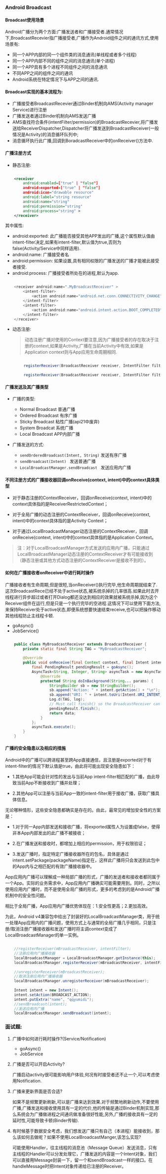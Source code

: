 ### Android Broadcast

#### Broadcast使用场景

Android广播分为两个方面:广播发送者和广播接受者.通常情况下,BroadcastRecevier指广播接受者,广播作为Android组件之间的通讯方式,使用场景有:

* 同一个APP内部的同一个组件类的消息通讯(单线程或者多个线程)
* 同一个APP内部不同的组件之间的消息通讯(单个进程)
* 同一个APP具有多个进程不同组件之间的消息通讯
* 不同APP之间的组件之间的通讯
* Android系统在特定情况下与APP之间的通讯.

#### Broadcast实现的基本流程为:
* 广播接受者BroadcastRecevier通过Binder机制向AMS(Activity manager Service)进行注册
* 广播发送者通过Binder机制向AMS发送广播
* AMS查找符合条件(intentFilter/permission)的BroadcastRecevier,将广播发送给ReceiverDispatcher,Dispatcher将广播发送到BroadcastReceiver(一般情况是Activity)的消息循环队列中;
* 消息循环执行此广播,回调到BoradcastReceiver中的onReceiver()方法中.


#### 广播注册方式

* 静态注册:

```xml

	<receiver 
		android:enabled=["true" | "false"]
		android:exported=["true" | "false"]
		android:icon="drawable resource"
		android:label="string resource"
		android:name="string"
		android:permission="string"
		android:process="string" >
	</receiver>

```

其中属性:

* android:exported: 此广播能否接受其他APP发出的广播,这个属性默认值由intent-filter决定,如果有intent-filter,默认值为true,否则为false(Activity/Service中同样适用).
* android:name: 广播接受者名
* android:permission: 如果设置,具有相同权限的广播发送的广播才能被此接受者接受.
* android:process: 广播接受者所处在的进程,默认为app.

```java

	<receiver android:name=".MyBroadcastReceiver" >
	    <intent-filter>
	        <action android:name="android.net.conn.CONNECTIVITY_CHANGE" />
	    </intent-filter>
	    <intent-filter>
	        <action android:name="android.intent.action.BOOT_COMPLETED" />
	    </intent-filter>
	</receiver>
```

* 动态注册:

	> 动态注册广播对使用的Context要注意,因为广播接受者的存在取决于注册的context,如果是Activity,广播在当前Activity中有效,如果是Application context则与App应用生命周期相同.

	```java
	
		 registerReceiver(BroadcastReceiver receiver, IntentFilter filter)
		
		 registerReceiver(BroadcastReceiver receiver, IntentFilter filter, String broadcastPermission, Handler scheduler)
	
	```

#### 广播发送及其广播类型
* 广播的类型:
	* Normal Broadcast 普通广播
	* Ordered Broadcast 有序广播
	* Sticky Broadcast 粘性广播(api21中废弃)
	* System Broadcat 系统广播
	* Local Broadcast APP内部广播
	
* 广播发送的方式:
	* `sendOrderedBroadcast(Intent, String)` 发送有序广播
	* `sendBroadcast(Intent) ` 发送普通广播
	* `LocalBroadcastManager.sendBroadcast ` 发送应用内广播

#### 不同注册方式的广播接收器回调onReceive(context, intent)中的context具体类型

* 对于静态注册的ContextReceiver，回调onReceive(context, intent)中的context具体指的是ReceiverRestrictedContext；

* 对于全局广播的动态注册的ContextReceiver，回调onReceive(context, intent)中的context具体指的是Activity Context；

* 对于通过LocalBroadcastManager动态注册的ContextReceiver，回调onReceive(context, intent)中的context具体指的是Application Context。

> 注：对于LocalBroadcastManager方式发送的应用内广播，只能通过LocalBroadcastManager动态注册的ContextReceiver才有可能接收到（静态注册或其他方式动态注册的ContextReceiver是接收不到的）。

#### 如何在广播接收者onReceiver中进行耗时操作

广播接收者有生命周期,但是很短,当onReceiver()执行完毕,他生命周期就结束了.这次BroadcastRece已经不处于active状态,被系统杀掉的几率很高.如果此时去开线程进行异步超过或者打开Dialog都还没达到相应的效果就被系统杀掉,因为这个Receiver组件在运行,但是只是一个执行完毕的空进程.这情况下可以使用下面方法,来保持Receiver处于active状态,即便系统想要快速结束receive,也可以把操作移动其他线程防止主线程卡顿.

* goAsync()
* JobService()

```java

	public class MyBroadcastReceiver extends BroadcastReceiver {
	    private static final String TAG = "MyBroadcastReceiver";
	
	    @Override
	    public void onReceive(final Context context, final Intent intent) {
	        final PendingResult pendingResult = goAsync();
	        AsyncTask<String, Integer, String> asyncTask = new AsyncTask<String, Integer, String>() {
	            @Override
	            protected String doInBackground(String... params) {
	                StringBuilder sb = new StringBuilder();
	                sb.append("Action: " + intent.getAction() + "\n");
	                sb.append("URI: " + intent.toUri(Intent.URI_INTENT_SCHEME).toString() + "\n");
	                Log.d(TAG, log);
	                // Must call finish() so the BroadcastReceiver can be recycled.
	                pendingResult.finish();
	                return data;
	            }
	        };
	        asyncTask.execute();
	    }
	}


```


#### 广播的安全隐患以及相应的措施

Android中的广播可以跨进程甚至跨App直接通信，且注册是exported对于有intent-filter的情况下默认值是true，由此将可能出现安全隐患如下：

* 1.其他App可能会针对性的发出与当前App intent-filter相匹配的广播，由此导致当前App不断接收到广播并处理；

* 2.其他App可以注册与当前App一致的intent-filter用于接收广播，获取广播具体信息。

无论哪种情形，这些安全隐患都确实是存在的。由此，最常见的增加安全性的方案是：

* 1.对于同一App内部发送和接收广播，将exported属性人为设置成false，使得非本App内部发出的此广播不被接收；

* 2.在广播发送和接收时，都增加上相应的permission，用于权限验证；

* 3.发送广播时，指定特定广播接收器所在的包名，具体是通过intent.setPackage(packageName)指定在，这样此广播将只会发送到此包中的App内与之相匹配的有效广播接收器中。

App应用内广播可以理解成一种局部广播的形式，广播的发送者和接收者都同属于一个App。实际的业务需求中，App应用内广播确实可能需要用到。同时，之所以使用应用内广播时，而不是使用全局广播的形式，更多的考虑到的是Android广播机制中的安全性问题。

相比于全局广播，App应用内广播优势体现在：1.安全性更高；2.更加高效。

为此，Android v4兼容包中给出了封装好的LocalBroadcastManager类，用于统一处理App应用内的广播问题，使用方式上与通常的全局广播几乎相同，只是注册/取消注册广播接收器和发送广播时将主调context变成了LocalBroadcastManager的单一实例。

```java

	//registerReceiver(mBroadcastReceiver, intentFilter);
	//注册应用内广播接收器
	localBroadcastManager = LocalBroadcastManager.getInstance(this);
	localBroadcastManager.registerReceiver(mBroadcastReceiver, intentFilter);
	        
	//unregisterReceiver(mBroadcastReceiver);
	//取消注册应用内广播接收器
	localBroadcastManager.unregisterReceiver(mBroadcastReceiver);
	
	Intent intent = new Intent();
	intent.setAction(BROADCAST_ACTION);
	intent.putExtra("name", "qqyumidi");
	//sendBroadcast(intent);
	//发送应用内广播
	localBroadcastManager.sendBroadcast(intent);

```

### 面试题:

1. 广播中如何进行耗时操作?(Service/Notification)
	* goAsync()
	* JobService
	
2. 广播是否可以开启Activity?

	广播启动activity很可能影响用户体验,何况有时接受者还不止一个,可以考虑使用Notification.

3. 广播来更新界面是否合适?

	如果不是频繁更新刷新,可以是广播来达到效果.对于频繁地刷新动作,不要使用广播,广播发送和接收使用具有一定的代价,他的传输是通过Binder机制实现,那么系统会为广播做进程之间通讯做准备很好性能,另外,广播的接收具有一定的延时性,可能导致卡顿(Binder传输).
	
4. 有时候基于数据安全考虑，我们想发送广播只有自己（本进程）能接收到，那么该如何去做呢？如果不使用LocalBroadcastManger,该怎么实现?

	可能使用Handler，往主线程的消息池（Message Queue）发送消息，只有主线程的Handler可以分发处理它，广播发送的内容是一个Intent对象，我们可以直接用Message封装一下，留一个和sendBroadcast一样的接口。在handleMessage时把Intent对象传递给已注册的Receiver。
